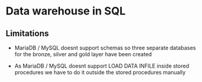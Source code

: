# Data warehouse in SQL

## Limitations  

- MariaDB / MySQL doesnt support schemas so three separate databases for the bronze, silver and gold layer have been created 
 
- As MariaDB / MySQL doesnt support LOAD DATA INFILE inside stored procedures we have to do it outside the stored procedures manually 

